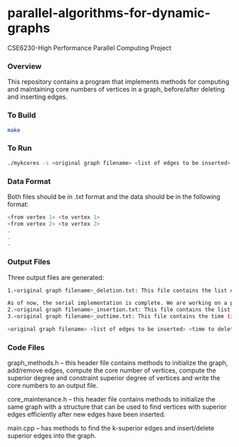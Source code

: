 # parallel-algorithms-for-dynamic-graphs
CSE6230-High Performance Parallel Computing Project

### Overview

This repository contains a program that implements methods for computing and maintaining core numbers of vertices in a graph, before/after deleting and inserting edges.

### To Build

```bash
make
```

### To Run

```bash
./mykcores -s <original graph filename> <list of edges to be inserted>
```
### Data Format

Both files should be in .txt format and the data should be in the following format:
```bash
<from vertex 1> <to vertex 1>
<from vertex 2> <to vertex 2>
.
.
.
```

### Output Files
Three output files are generated:
```bash
1.<original graph filename>_deletion.txt: This file contains the list of each vertex and its core number after the edges in <list of edges to be inserted> have been deleted.

As of now, the serial implementation is complete. We are working on a parallelized approach using OpenMP.
2.<original graph filename>_insertion.txt: This file contains the list of each vertex and its core number after the edges in <list of edges to be inserted> have been inserted.
3.<original graph filename>_outtime.txt: This file contains the time (in ms) taken to compute the core numbers in the following format:

<original graph filename> <list of edges to be inserted> <time to delete edges and recompute core numbers> <time to insert edges and recompute core numbers>
```

### Code Files
graph_methods.h – this header file contains methods to initialize the graph, add/remove edges, compute the core number of vertices, compute the superior degree and constraint superior degree of vertices and write the core numbers to an output file.

core_maintenance.h – this header file contains methods to initialize the same graph with a structure that can be used to find vertices with superior edges efficiently after new edges have been inserted.

main.cpp – has methods to find the k-superior edges and insert/delete superior edges into the graph.
